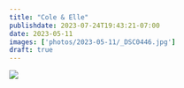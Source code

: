 ```yaml
---
title: "Cole & Elle"
publishdate: 2023-07-24T19:43:21-07:00
date: 2023-05-11
images: ['photos/2023-05-11/_DSC0446.jpg']
draft: true
---
```


![](../photos/2022-05-31/converted/DSC05839.jpg)